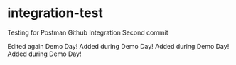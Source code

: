 # integration-test
Testing for Postman Github Integration
Second commit

Edited again
Demo Day!
Added during Demo Day!
Added during Demo Day!
Added during Demo Day!